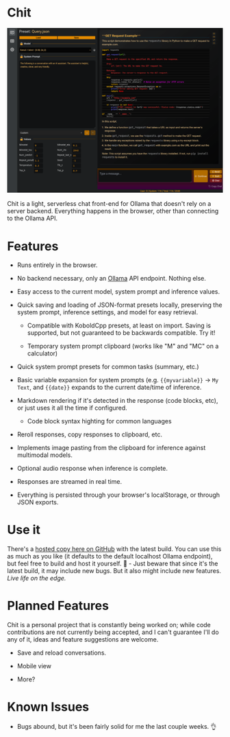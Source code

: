 # Chit

![](/docs/screenshot.png?raw=true)

Chit is a light, serverless chat front-end for Ollama that doesn't rely on a server backend. Everything happens in the browser, other than connecting to the Ollama API.

# Features

-   Runs entirely in the browser.

-   No backend necessary, only an [Ollama](https://ollama.com/) API endpoint. Nothing else.

-   Easy access to the current model, system prompt and inference values.

-   Quick saving and loading of JSON-format presets locally, preserving the system prompt, inference settings, and model for easy retrieval.

    -   Compatible with KoboldCpp presets, at least on import. Saving is supported, but not guaranteed to be backwards compatible. Try it!

    -   Temporary system prompt clipboard (works like "M" and "MC" on a calculator)

-   Quick system prompt presets for common tasks (summary, etc.)

-   Basic variable expansion for system prompts (e.g. `{{myvariable}}` -> `My Text`, and `{{date}}` expands to the current date/time of inference.

-   Markdown rendering if it's detected in the response (code blocks, etc), or just uses it all the time if configured.

    -   Code block syntax highting for common languages

-   Reroll responses, copy responses to clipboard, etc.

-   Implements image pasting from the clipboard for inference against multimodal models.

-   Optional audio response when inference is complete.

-   Responses are streamed in real time.

-   Everything is persisted through your browser's localStorage, or through JSON exports.


# Use it

There's a [hosted copy here on GitHub](https://fortyseven.github.io/chit/) with the latest build. You can use this as much as you like (it defaults to the default localhost Ollama endpoint), but feel free to build and host it yourself. 🍻 - Just beware that since it's the latest build, it may include new bugs. But it also might include new features. _Live life on the edge._

# Planned Features

Chit is a personal project that is constantly being worked on; while code contributions are not currently being accepted, and I can't guarantee I'll do any of it, ideas and feature suggestions are welcome.

-   Save and reload conversations.

-   Mobile view

-   More?

# Known Issues

-   Bugs abound, but it's been fairly solid for me the last couple weeks. 👌
